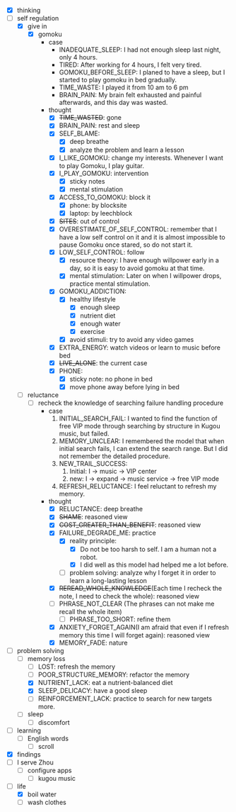 - [x] thinking
- [ ] self regulation
    - [x] give in
        - [x] gomoku
            - case
                - INADEQUATE_SLEEP: I had not enough sleep last night, only 4 hours.
                - TIRED: After working for 4 hours, I felt very tired.
                - GOMOKU_BEFORE_SLEEP: I planed to have a sleep, but I started to play gomoku in bed gradually.
                - TIME_WASTE: I played it from 10 am to 6 pm
                - BRAIN_PAIN: My brain felt exhausted and painful afterwards, and this day was wasted. 
            - thought
                - [x] ~~TIME_WASTED~~: gone
                - [x] BRAIN_PAIN: rest and sleep
                - [x] SELF_BLAME: 
                    - [x] deep breathe
                    - [x] analyze the problem and learn a lesson
                - [x] I_LIKE_GOMOKU: change my interests. Whenever I want to play Gomoku, I play guitar.
                - [x] I_PLAY_GOMOKU: intervention
                    - [x] sticky notes
                    - [x] mental stimulation
                - [x] ACCESS_TO_GOMOKU: block it
                    - [x] phone: by blocksite
                    - [x] laptop: by leechblock
                - [x] ~~SITES~~: out of control
                - [x] OVERESTIMATE_OF_SELF_CONTROL: remember that I have a low self control on it and it is almost impossible to pause Gomoku once stared, so do not start it.
                - [x] LOW_SELF_CONTROL: follow
                    - [x] resource theory: I have enough willpower early in a day, so it is easy to avoid gomoku at that time.
                    - [x] mental stimulation: Later on when I willpower drops, practice mental stimulation.
                - [x] GOMOKU_ADDICTION: 
                    - [x] healthy lifestyle
                        - [x] enough sleep
                        - [x] nutrient diet
                        - [x] enough water
                        - [x] exercise
                    - [x] avoid stimuli: try to avoid any video games
                - [x] EXTRA_ENERGY: watch videos or learn to music before bed
                - [x] ~~LIVE_ALONE~~: the current case
                - [x] PHONE: 
                    - [x] sticky note: no phone in bed
                    - [x] move phone away before lying in bed
    - [ ] reluctance
        - [ ] recheck the knowledge of searching failure handling procedure
            - case
                1. INITIAL_SEARCH_FAIL: I wanted to find the function of free VIP mode through searching by structure in Kugou music, but failed.
                2. MEMORY_UNCLEAR: I remembered the model that when initial search fails, I can extend the search range. But I did not remember the detailed procedure.
                3. NEW_TRAIL_SUCCESS: 
                    1. Initial: I -> music -> VIP center
                    2. new: I -> expand -> music service -> free VIP mode
                4. REFRESH_RELUCTANCE: I feel reluctant to refresh my memory.
            - thought
                - [x] RELUCTANCE: deep breathe
                - [x] ~~SHAME~~: reasoned view
                - [x] ~~COST_GREATER_THAN_BENEFIT~~: reasoned view
                - [x] FAILURE_DEGRADE_ME: practice
                    - [x] reality principle: 
                        - [x] Do not be too harsh to self. I am a human not a robot.
                        - [x] I did well as this model had helped me a lot before.
                    - [ ] problem solving: analyze why I forget it in order to learn a long-lasting lesson
                - [x] ~~REREAD_WHOLE_KNOWLEDGE~~(Each time I recheck the note, I need to check the whole): reasoned view
                - [ ] PHRASE_NOT_CLEAR (The phrases can not make me recall the whole item)
                    - [ ] PHRASE_TOO_SHORT: refine them
                - [x] ANXIETY_FORGET_AGAIN(I am afraid that even if I refresh memory this time I will forget again): reasoned view
                - [x] MEMORY_FADE: nature  
- [ ] problem solving
    - [ ] memory loss
        - [ ] LOST: refresh the memory
        - [ ] POOR_STRUCTURE_MEMORY: refactor the memory
        - [x] NUTRIENT_LACK: eat a nutrient-balanced diet
        - [x] SLEEP_DELICACY: have a good sleep
        - [ ] REINFORCEMENT_LACK: practice to search for new targets more.
    - [ ] sleep
        - [ ] discomfort
- [ ] learning
    - [ ] English words
        - [ ] scroll
- [x] findings
- [ ] I serve Zhou
    - [ ] configure apps
        - [ ] kugou music
- [ ] life
    - [x] boil water
    - [ ] wash clothes